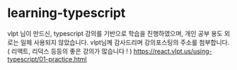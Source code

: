 # learning-typescript
vlpt 님이 만드신, typescript 강의를 기반으로 학습을 진행하였으며,
개인 공부 용도 외로는 일체 사용되지 않았습니다.
vlpt님께 감사드리며 강의포스팅의 주소를 첨부합니다. ( 리액트, 리덕스 등등의 좋은 강의가 많습니다 ! )
https://react.vlpt.us/using-typescript/01-practice.html
